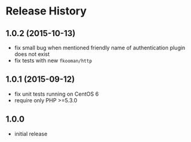 # Release History

## 1.0.2 (2015-10-13)
- fix small bug when mentioned friendly name of authentication plugin 
  does not exist
- fix tests with new `fkooman/http`

## 1.0.1 (2015-09-12)
- fix unit tests running on CentOS 6 
- require only PHP >=5.3.0

## 1.0.0
- initial release
